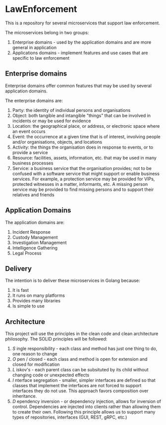 # LawEnforcement

This is a repository for several microservices that support law enforcement. 

The microservices belong in two groups:

1. Enterprise domains - used by the application domains and are more general in application
1. Applications domains - implement features and use cases that are specific to law enforcement

## Enterprise domains

Enterprise domains offer common features that may be used by several application domains.

The enterprise domains are:

1. Party: the identity of individual persons and organisations
2. Object: both tangible and intangible "things" that can be involved in incidents or may be used for evidence
3. Location: the geographical place, or address, or electronic space where an event occurs
4. Event: the occurrence at a given time that is of interest, involving people and/or organisations, objects, and locations
5. Activity: the things the organisation does in response to events, or to provide a service
6. Resource: facilities, assets, information, etc. that may be used in many business processes
7. Service: a business service that the organisation provides; not to be confused with a software service that might support or enable business services. For example, a protection service may be provided for VIPs, protected witnesses in a matter, informants, etc. A missing person service may be provided to find missing persons and to support their relatives and friends

## Application Domains

The application domains are:

1. Incident Response
2. Custody Management
3. Investigation Management
4. Intelligence Gathering
5. Legal Process

## Delivery

The intention is to deliver these microservices in Golang because:

1. It is fast
1. It runs on many platforms
1. Provides many libraries
1. Is simple to use

## Architecture

This project will use the principles in the clean code and clean architecture philosophy. The SOLID principles will be followed:

1. _S_ ingle responsibility - each class and method has just one thing to do, one reason to change
1. _O_ pen / closed - each class and method is open for extension and closed for modification
1. _L_ iskov's - each parent class can be subsituted by its child without changing code or unexpected effects
1. _I_ nterface segregation - smaller, simpler interfaces are defined so that classes that implement the interfaces are not forced to support interfaces they do not use. This approach favors composition over inheritance.
1. _D_ ependency inversion - or dependency injection, allows for inversion of control. Dependencies are injected into clients rather than allowing them to create their own. Following this principle allows us to support many types of repositories, interfaces (GUI, REST, gRPC, etc.)
